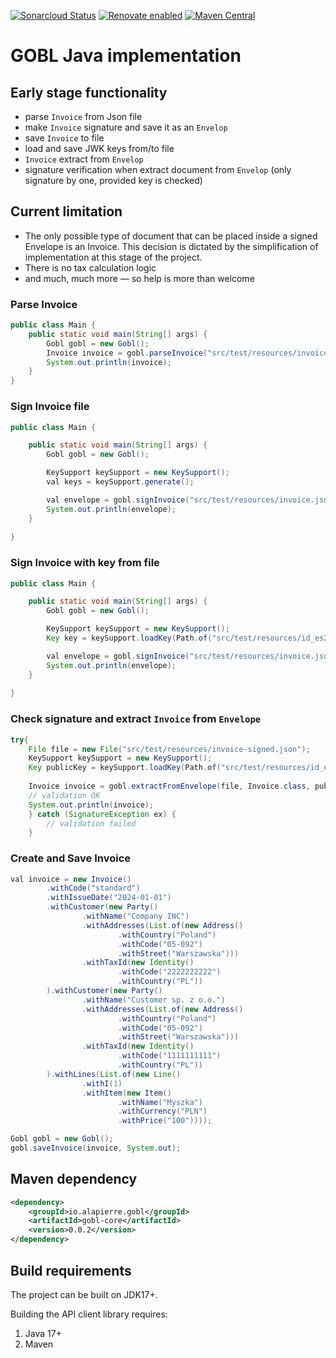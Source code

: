 [![Sonarcloud Status](https://sonarcloud.io/api/project_badges/measure?project=alapierre_ksef-java-rest-client&metric=alert_status)](https://sonarcloud.io/dashboard?id=alapierre_gobl.java)
[![Renovate enabled](https://img.shields.io/badge/renovate-enabled-brightgreen.svg)](https://renovatebot.com/)
[![Maven Central](http://img.shields.io/maven-central/v/io.alapierre.gobl/gobl-java)](https://search.maven.org/artifact/io.alapierre.gobl/gobl-java)

# GOBL Java implementation

## Early stage functionality

- parse `Invoice` from Json file
- make `Invoice` signature and save it as an `Envelop`
- save `Invoice` to file
- load and save JWK keys from/to file
- `Invoice` extract from `Envelop`
- signature verification when extract document from `Envelop` (only signature by one, provided key is checked)

## Current limitation

- The only possible type of document that can be placed inside a signed Envelope is an Invoice. This decision is dictated by the simplification of implementation at this stage of the project.
- There is no tax calculation logic
- and much, much more — so help is more than welcome

### Parse Invoice

````java
public class Main {
    public static void main(String[] args) {
        Gobl gobl = new Gobl();
        Invoice invoice = gobl.parseInvoice("src/test/resources/invoice.json");
        System.out.println(invoice);
    }
}
````

### Sign Invoice file

````java
public class Main {

    public static void main(String[] args) {
        Gobl gobl = new Gobl();

        KeySupport keySupport = new KeySupport();
        val keys = keySupport.generate();

        val envelope = gobl.signInvoice("src/test/resources/invoice.json", keys.privateKey(), UUID.randomUUID());
        System.out.println(envelope);
    }
    
}
````

### Sign Invoice with key from file

````java
public class Main {

    public static void main(String[] args) {
        Gobl gobl = new Gobl();

        KeySupport keySupport = new KeySupport();
        Key key = keySupport.loadKey(Path.of("src/test/resources/id_es256.jwk"));

        val envelope = gobl.signInvoice("src/test/resources/invoice.json", (ECPrivateKey) key, UUID.randomUUID());
        System.out.println(envelope);
    }
    
}
````

### Check signature and extract `Invoice` from `Envelope`

````java
try{
    File file = new File("src/test/resources/invoice-signed.json");
    KeySupport keySupport = new KeySupport();
    Key publicKey = keySupport.loadKey(Path.of("src/test/resources/id_es256.pub.jwk"));
    
    Invoice invoice = gobl.extractFromEnvelope(file, Invoice.class, publicKey); 
    // validation OK
    System.out.println(invoice);
    } catch (SignatureException ex) {
        // validation failed
    }   
````

### Create and Save Invoice

````java
val invoice = new Invoice()
        .withCode("standard")
        .withIssueDate("2024-01-01")
        .withCustomer(new Party()
                .withName("Company INC")
                .withAddresses(List.of(new Address()
                        .withCountry("Poland")
                        .withCode("05-092")
                        .withStreet("Warszawska")))
                .withTaxId(new Identity()
                        .withCode("2222222222")
                        .withCountry("PL"))
        ).withCustomer(new Party()
                .withName("Customer sp. z o.o.")
                .withAddresses(List.of(new Address()
                        .withCountry("Poland")
                        .withCode("05-092")
                        .withStreet("Warszawska")))
                .withTaxId(new Identity()
                        .withCode("1111111111")
                        .withCountry("PL"))
        ).withLines(List.of(new Line()
                .withI(1)
                .withItem(new Item()
                        .withName("Myszka")
                        .withCurrency("PLN")
                        .withPrice("100"))));

Gobl gobl = new Gobl();
gobl.saveInvoice(invoice, System.out);
````

## Maven dependency

````xml
<dependency>
    <groupId>io.alapierre.gobl</groupId>
    <artifactId>gobl-core</artifactId>
    <version>0.0.2</version>
</dependency>
````

## Build requirements

The project can be built on JDK17+.

Building the API client library requires:
1. Java 17+
2. Maven
